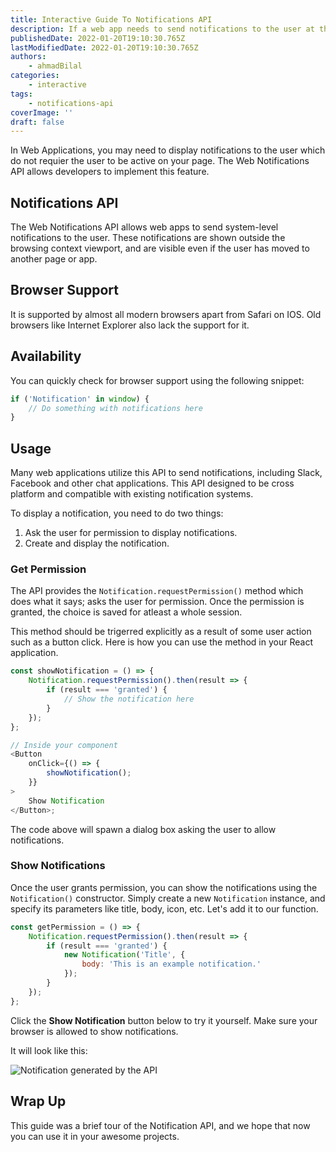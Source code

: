 ```yaml
---
title: Interactive Guide To Notifications API
description: If a web app needs to send notifications to the user at the system level, the Notifications API is used. The API uses the browser to display notifications outside the page.
publishedDate: 2022-01-20T19:10:30.765Z
lastModifiedDate: 2022-01-20T19:10:30.765Z
authors:
    - ahmadBilal
categories:
    - interactive
tags:
    - notifications-api
coverImage: ''
draft: false
---
```


<Lead>

In Web Applications, you may need to display notifications to the user which do not requier the user to be active on your page. The Web Notifications API allows developers to implement this feature.

</Lead>

## Notifications API

The Web Notifications API allows web apps to send system-level notifications to the user. These notifications are shown outside the browsing context viewport, and are visible even if the user has moved to another page or app.

## Browser Support

It is supported by almost all modern browsers apart from Safari on IOS. Old browsers like Internet Explorer also lack the support for it.

## Availability

You can quickly check for browser support using the following snippet:

```js
if ('Notification' in window) {
	// Do something with notifications here
}
```

## Usage

Many web applications utilize this API to send notifications, including Slack, Facebook and other chat applications. This API designed to be cross platform and compatible with existing notification systems.

To display a notification, you need to do two things:

1. Ask the user for permission to display notifications.
2. Create and display the notification.

### Get Permission

The API provides the `Notification.requestPermission()` method which does what it says; asks the user for permission. Once the permission is granted, the choice is saved for atleast a whole session.

This method should be trigerred explicitly as a result of some user action such as a button click. Here is how you can use the method in your React application.

```js
const showNotification = () => {
	Notification.requestPermission().then(result => {
		if (result === 'granted') {
			// Show the notification here
		}
	});
};

// Inside your component
<Button
	onClick={() => {
		showNotification();
	}}
>
	Show Notification
</Button>;
```

The code above will spawn a dialog box asking the user to allow notifications.

### Show Notifications

Once the user grants permission, you can show the notifications using the `Notification()` constructor. Simply create a new `Notification` instance, and specify its parameters like title, body, icon, etc. Let's add it to our function.

```js
const getPermission = () => {
	Notification.requestPermission().then(result => {
		if (result === 'granted') {
			new Notification('Title', {
				body: 'This is an example notification.'
			});
		}
	});
};
```

Click the **Show Notification** button below to try it yourself. Make sure your browser is allowed to show notifications.

<LearnNotificationsAPI />

It will look like this:

![Notification generated by the API](https://raw.githubusercontent.com/RapidAPI/DevRel-Stack-Data/production/guides/posts/learn-notifications-api/images/notification.png)

## Wrap Up

This guide was a brief tour of the Notification API, and we hope that now you can use it in your awesome projects.
